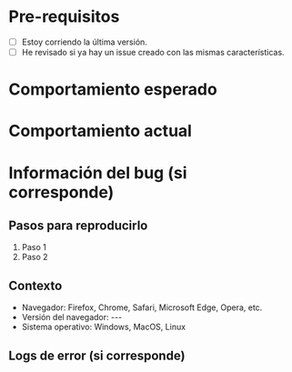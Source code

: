 # Pre-requisitos

<!-- Por favor responde las siguientes preguntas antes de crear un issue. **PUEDES ELIMINAR LA SECCIÓN DE REQUISITOS.** -->

- [ ] Estoy corriendo la última versión.
- [ ] He revisado si ya hay un issue creado con las mismas características.

# Comportamiento esperado

<!-- Describa el aquí el comportamiento esperado. -->

# Comportamiento actual

<!-- Describa el aquí el comportamiento actual. Incluye capturas de pantalla o videos si es posible. -->

# Información del bug (si corresponde)

<!-- Ayude a proporcionar información sobre la falla si se trata de un error. Si no es un error, elimine el resto de esta plantilla. -->

## Pasos para reproducirlo

<!-- Proporcione los pasos detallados para reproducir el problema. -->

1. Paso 1
2. Paso 2

## Contexto

<!-- Proporcione cualquier información relevante sobre su configuración. Esto es importante en caso de que el problema no sea reproducible excepto bajo ciertas condiciones. -->

- Navegador: Firefox, Chrome, Safari, Microsoft Edge, Opera, etc.
- Versión del navegador: ---
- Sistema operativo: Windows, MacOS, Linux


## Logs de error (si corresponde)

<!-- Incluya aquí cualquier fragmento de registro o archivo relevante. -->